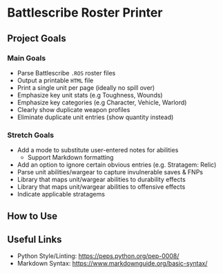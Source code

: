 # Battlescribe Roster Printer
## Project Goals
### Main Goals
- Parse Battlescribe `.ROS` roster files
- Output a printable `HTML` file
- Print a single unit per page (ideally no spill over)
- Emphasize key unit stats (e.g Toughness, Wounds)
- Emphasize key categories (e.g Character, Vehicle, Warlord)
- Clearly show duplicate weapon profiles
- Eliminate duplicate unit entries (show quantity instead)
### Stretch Goals
- Add a mode to substitute user-entered notes for abilities
  - Support Markdown formatting
- Add an option to ignore certain obvious entries (e.g. Stratagem: Relic)
- Parse unit abilities/wargear to capture invulnerable saves & FNPs
- Library that maps unit/wargear abilities to durability effects
- Library that maps unit/wargear abilities to offensive effects
- Indicate applicable stratagems

## How to Use

## Useful Links
- Python Style/Linting: https://peps.python.org/pep-0008/
- Markdown Syntax: https://www.markdownguide.org/basic-syntax/